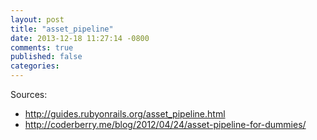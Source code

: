 ```yaml
---
layout: post
title: "asset_pipeline"
date: 2013-12-18 11:27:14 -0800
comments: true
published: false
categories: 
---
```


Sources:
+ http://guides.rubyonrails.org/asset_pipeline.html
+ http://coderberry.me/blog/2012/04/24/asset-pipeline-for-dummies/

